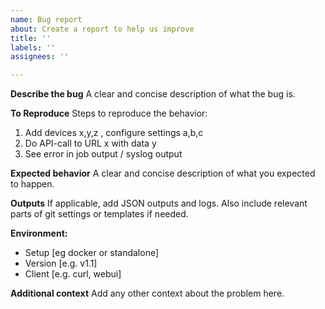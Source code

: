 ```yaml
---
name: Bug report
about: Create a report to help us improve
title: ''
labels: ''
assignees: ''

---
```


**Describe the bug**
A clear and concise description of what the bug is.

**To Reproduce**
Steps to reproduce the behavior:
1. Add devices x,y,z , configure settings a,b,c
2. Do API-call to URL x with data y
3. See error in job output / syslog output

**Expected behavior**
A clear and concise description of what you expected to happen.

**Outputs**
If applicable, add JSON outputs and logs. Also include relevant parts of git settings or templates if needed.

**Environment:**
 - Setup [eg docker or standalone]
 - Version [e.g. v1.1]
 - Client [e.g. curl, webui]

**Additional context**
Add any other context about the problem here.
